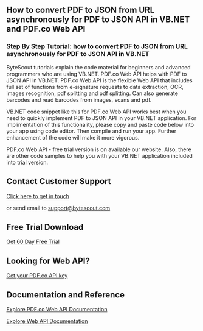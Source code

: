 ## How to convert PDF to JSON from URL asynchronously for PDF to JSON API in VB.NET and PDF.co Web API

### Step By Step Tutorial: how to convert PDF to JSON from URL asynchronously for PDF to JSON API in VB.NET

ByteScout tutorials explain the code material for beginners and advanced programmers who are using VB.NET. PDF.co Web API helps with PDF to JSON API in VB.NET. PDF.co Web API is the flexible Web API that includes full set of functions from e-signature requests to data extraction, OCR, images recognition, pdf splitting and pdf splitting. Can also generate barcodes and read barcodes from images, scans and pdf.

VB.NET code snippet like this for PDF.co Web API works best when you need to quickly implement PDF to JSON API in your VB.NET application. For implimentation of this functionality, please copy and paste code below into your app using code editor. Then compile and run your app. Further enhancement of the code will make it more vigorous.

PDF.co Web API - free trial version is on available our website. Also, there are other code samples to help you with your VB.NET application included into trial version.

## Contact Customer Support

[Click here to get in touch](https://bytescout.zendesk.com/hc/en-us/requests/new?subject=PDF.co%20Web%20API%20Question)

or send email to [support@bytescout.com](mailto:support@bytescout.com?subject=PDF.co%20Web%20API%20Question) 

## Free Trial Download

[Get 60 Day Free Trial](https://bytescout.com/download/web-installer?utm_source=github-readme)

## Looking for Web API? 

[Get your PDF.co API key](https://pdf.co/documentation/api?utm_source=github-readme)

## Documentation and Reference

[Explore PDF.co Web API Documentation](https://bytescout.com/documentation/index.html?utm_source=github-readme)

[Explore Web API Documentation](https://pdf.co/documentation/api?utm_source=github-readme)